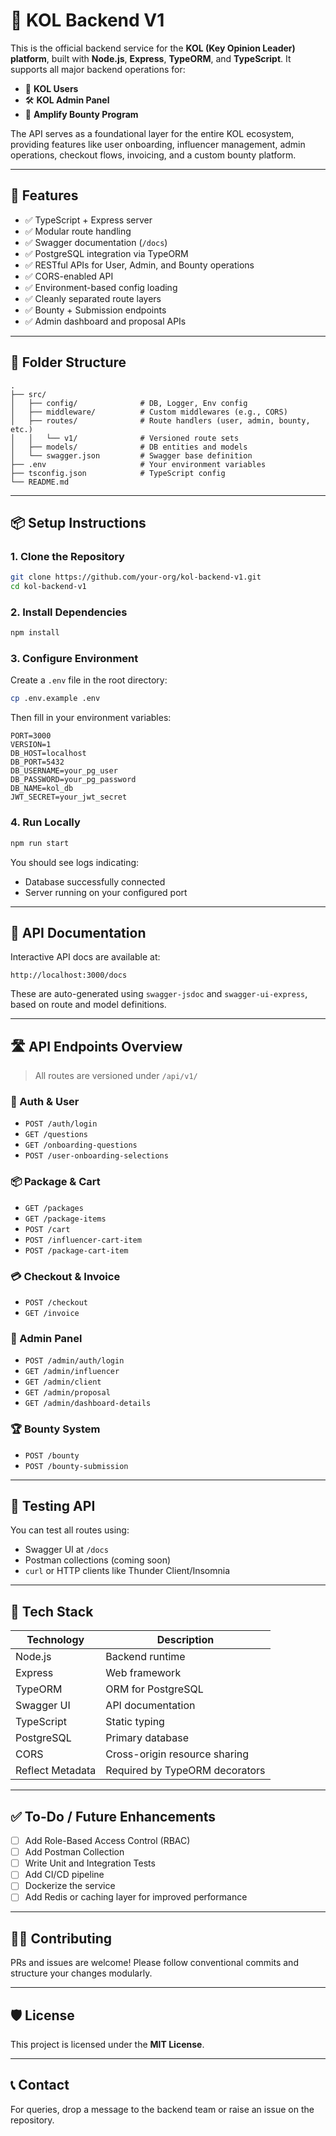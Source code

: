# 🧠 KOL Backend V1

This is the official backend service for the **KOL (Key Opinion Leader) platform**, built with **Node.js**, **Express**, **TypeORM**, and **TypeScript**. It supports all major backend operations for:

* 🎯 **KOL Users**
* 🛠️ **KOL Admin Panel**
* 🚀 **Amplify Bounty Program**

The API serves as a foundational layer for the entire KOL ecosystem, providing features like user onboarding, influencer management, admin operations, checkout flows, invoicing, and a custom bounty platform.

---

## 🚀 Features

* ✅ TypeScript + Express server
* ✅ Modular route handling
* ✅ Swagger documentation (`/docs`)
* ✅ PostgreSQL integration via TypeORM
* ✅ RESTful APIs for User, Admin, and Bounty operations
* ✅ CORS-enabled API
* ✅ Environment-based config loading
* ✅ Cleanly separated route layers
* ✅ Bounty + Submission endpoints
* ✅ Admin dashboard and proposal APIs

---

## 🧩 Folder Structure

```
.
├── src/
│   ├── config/              # DB, Logger, Env config
│   ├── middleware/          # Custom middlewares (e.g., CORS)
│   ├── routes/              # Route handlers (user, admin, bounty, etc.)
│   │   └── v1/              # Versioned route sets
│   ├── models/              # DB entities and models
│   └── swagger.json         # Swagger base definition
├── .env                     # Your environment variables
├── tsconfig.json            # TypeScript config
└── README.md
```

---

## 📦 Setup Instructions

### 1. Clone the Repository

```bash
git clone https://github.com/your-org/kol-backend-v1.git
cd kol-backend-v1
```

### 2. Install Dependencies

```bash
npm install
```

### 3. Configure Environment

Create a `.env` file in the root directory:

```bash
cp .env.example .env
```

Then fill in your environment variables:

```env
PORT=3000
VERSION=1
DB_HOST=localhost
DB_PORT=5432
DB_USERNAME=your_pg_user
DB_PASSWORD=your_pg_password
DB_NAME=kol_db
JWT_SECRET=your_jwt_secret
```

### 4. Run Locally

```bash
npm run start
```

You should see logs indicating:

* Database successfully connected
* Server running on your configured port

---

## 📘 API Documentation

Interactive API docs are available at:

```
http://localhost:3000/docs
```

These are auto-generated using `swagger-jsdoc` and `swagger-ui-express`, based on route and model definitions.

---

## 🛣️ API Endpoints Overview

> All routes are versioned under `/api/v1/`

### 🔐 Auth & User

* `POST /auth/login`
* `GET /questions`
* `GET /onboarding-questions`
* `POST /user-onboarding-selections`

### 📦 Package & Cart

* `GET /packages`
* `GET /package-items`
* `POST /cart`
* `POST /influencer-cart-item`
* `POST /package-cart-item`

### 💳 Checkout & Invoice

* `POST /checkout`
* `GET /invoice`

### 🎯 Admin Panel

* `POST /admin/auth/login`
* `GET /admin/influencer`
* `GET /admin/client`
* `GET /admin/proposal`
* `GET /admin/dashboard-details`

### 🏆 Bounty System

* `POST /bounty`
* `POST /bounty-submission`

---

## 🧪 Testing API

You can test all routes using:

* Swagger UI at `/docs`
* Postman collections (coming soon)
* `curl` or HTTP clients like Thunder Client/Insomnia

---

## 🧰 Tech Stack

| Technology       | Description                    |
| ---------------- | ------------------------------ |
| Node.js          | Backend runtime                |
| Express          | Web framework                  |
| TypeORM          | ORM for PostgreSQL             |
| Swagger UI       | API documentation              |
| TypeScript       | Static typing                  |
| PostgreSQL       | Primary database               |
| CORS             | Cross-origin resource sharing  |
| Reflect Metadata | Required by TypeORM decorators |

---

## ✅ To-Do / Future Enhancements

* [ ] Add Role-Based Access Control (RBAC)
* [ ] Add Postman Collection
* [ ] Write Unit and Integration Tests
* [ ] Add CI/CD pipeline
* [ ] Dockerize the service
* [ ] Add Redis or caching layer for improved performance

---

## 👨‍💻 Contributing

PRs and issues are welcome! Please follow conventional commits and structure your changes modularly.

---

## 🛡️ License

This project is licensed under the **MIT License**.

---

## 📞 Contact

For queries, drop a message to the backend team or raise an issue on the repository.
